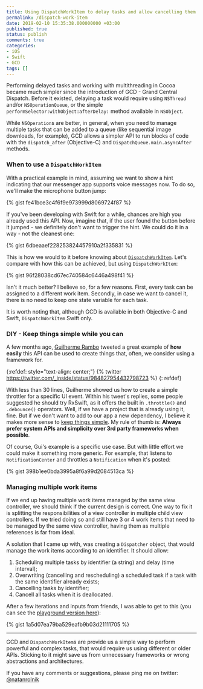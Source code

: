 ```yaml
---
title: Using DispatchWorkItem to delay tasks and allow cancelling them
permalink: /dispatch-work-item
date: 2019-02-10 15:35:38.000000000 +03:00
published: true
status: publish
comments: true
categories:
- iOS
- Swift
- GCD
tags: []
---
```


Performing delayed tasks and working with multithreading in Cocoa became much simpler since the introduction of GCD - Grand Central Dispatch. Before it existed, delaying a task would require using `NSThread` and/or `NSOperationQueue`, or the simple `performSelector:withObject:afterDelay:` method available in `NSObject`.

While `NSOperation`s are better, in general, when you need to manage multiple tasks that can be added to a queue (like sequential image downloads, for example), GCD allows a simpler API to run blocks of code with the `dispatch_after` (Objective-C) and `DispatchQueue.main.asyncAfter` methods.

### When to use a `DispatchWorkItem`

With a practical example in mind, assuming we want to show a hint indicating that our messenger app supports voice messages now. To do so, we'll make the microphone button jump:

{% gist fe41bce3c4f6f9e973999d8069724f87 %}

If you've been developing with Swift for a while, chances are high you already used this API. Now, imagine that, if the user found the button before it jumped - we definitely don't want to trigger the hint. We could do it in a way - not the cleanest one:

{% gist 6dbeaaef228253824457910a2f335831 %}

This is how we would to it before knowing about [`DispatchWorkItem`](https://developer.apple.com/documentation/dispatch/dispatchworkitem). Let's compare with how this can be achieved, but using `DispatchWorkItem`:

{% gist 96f28038cd67ec740584c6446a498f41 %}

Isn't it much better? I believe so, for a few reasons. First, every task can be assigned to a different work item. Secondly, in case we want to cancel it, there is no need to keep one state variable for each task.

It is worth noting that, although GCD is available in both Objective-C and Swift, `DispatchWorkItem` Swift only.

### DIY - Keep things simple while you can

A few months ago, [Guilherme Rambo](https://twitter.com/_inside) tweeted a great example of **how easily** this API can be used to create things that, often, we consider using a framework for.

{:refdef: style="text-align: center;"}
{% twitter https://twitter.com/_inside/status/984827954432798723 %}
{: refdef}

With less than 30 lines, Guilherme showed us how to create a simple throttler for a specific UI event. Within his tweet's replies, some people suggested he should try RxSwift, as it offers the built in `.throttle()` and `.debounce()` operators. Well, if we have a project that is already using it, fine. But if we don't want to add to our app a new dependency, I believe it makes more sense to [keep things simple](https://twitter.com/RebeccaSlatkin/status/1093775699905785856). My rule of thumb is: **Always prefer system APIs and simplicity over 3rd party frameworks when possible**.

Of course, Gui's example is a specific use case. But with little effort we could make it something more generic. For example, that listens to `NotificationCenter` and throttles a `Notification` when it's posted:

{% gist 398b1ee0bda3995a8f6a99d2084513ca %}

### Managing multiple work items

If we end up having multiple work items managed by the same view controller, we should think if the current design is correct. One way to fix it is splitting the responsibilities of a view controller in multiple child view controllers. If we tried doing so and still have 3 or 4 work items that need to be managed by the same view controller, having them as multiple references is far from ideal.

A solution that I came up with, was creating a `Dispatcher` object, that would manage the work items according to an identifier. It should allow:

1. Scheduling multiple tasks by identifier (a string) and delay (time interval);
2. Overwriting (cancelling and rescheduling) a scheduled task if a task with the same identifier already exists;
3. Cancelling tasks by identifier;
4. Cancell all tasks when it is deallocated.

After a few iterations and inputs from friends, I was able to get to this (you can see the [playground version here](https://gist.github.com/natanrolnik/6c1d9baa04ebc163f52bd5224db32d07)):

{% gist 1a5d07ea79ba529eafb9b03d21111705 %}

---

GCD and `DispatchWorkItem`s are provide us a simple way to perform powerful and complex tasks, that would require us using different or older APIs. Sticking to it might save us from unnecessary frameworks or wrong abstractions and architectures.

If you have any comments or suggestions, please ping me on twitter: [@natanrolnik](https://twitter.com/natanrolnik)
